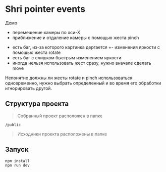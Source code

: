 # Shri pointer events

[Демо](https://devsnice.github.io/shri-pointer-events/)

+  перемещение камеры по оси-Х
+  приближение и отдаление камеры с помощью жеста pinch
  - есть баг, из-за которого картинка дергается 
+- изменения яркости с помощью жеста rotate
  - есть баг с слишком быстрым изменением яркости
  - иногда нельзя использовать жест сразу, нужно вначале сделать move
  
 Непонятно должны ли жесты rotate и pinch использоваться одновременно, нужно выбрать определенный и во время его обработки игнорировать другой.


## Структура проекта

> Собранный проект расположен в папке

```
/public
```

> Исходники проекта расположены в папке

## Запуск

```
npm install
npm run dev
```

